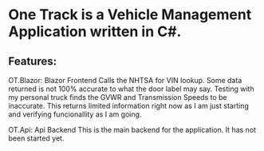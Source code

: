 # One Track is a Vehicle Management Application written in C#.

## Features:

OT.Blazor: Blazor Frontend
  Calls the NHTSA for VIN lookup.  Some data returned is not 100% accurate to what the door label may say. Testing with my personal truck finds the GVWR and Transmission Speeds to be inaccurate.
  This returns limited information right now as I am just starting and verifying funcionallity as I am going.

OT.Api: Api Backend
  This is the main backend for the application.  It has not been started yet.
